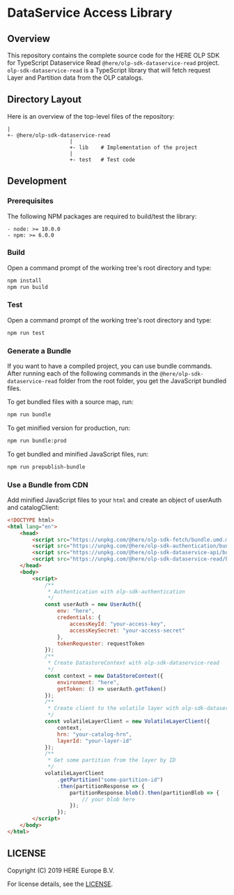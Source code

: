 # DataService Access Library

## Overview

This repository contains the complete source code for the HERE OLP SDK for TypeScript Dataservice Read `@here/olp-sdk-dataservice-read` project. `olp-sdk-dataservice-read` is a TypeScript library that will fetch request Layer and Partition data from the OLP catalogs.

## Directory Layout

Here is an overview of the top-level files of the repository:

    |
    +- @here/olp-sdk-dataservice-read
                        |
                        +- lib    # Implementation of the project
                        |
                        +- test   # Test code

## Development

### Prerequisites

The following NPM packages are required to build/test the library:

    - node: >= 10.0.0
    - npm: >= 6.0.0

### Build

Open a command prompt of the working tree's root directory and type:

```sh
npm install
npm run build
```

### Test

Open a command prompt of the working tree's root directory and type:

```sh
npm run test
```

### Generate a Bundle

If you want to have a compiled project, you can use bundle commands. After running each of the following commands in the `@here/olp-sdk-dataservice-read` folder from the root folder, you get the JavaScript bundled files.

To get bundled files with a source map, run:

```sh
npm run bundle
```

To get minified version for production, run:

```sh
npm run bundle:prod
```

To get bundled and minified JavaScript files, run:

```sh
npm run prepublish-bundle
```

### Use a Bundle from CDN

Add minified JavaScript files to your `html` and create an object of userAuth and catalogClient:

```html
<!DOCTYPE html>
<html lang="en">
    <head>
        <script src="https://unpkg.com/@here/olp-sdk-fetch/bundle.umd.min.js"></script>
        <script src="https://unpkg.com/@here/olp-sdk-authentication/bundle.umd.min.js"></script>
        <script src="https://unpkg.com/@here/olp-sdk-dataservice-api/bundle.umd.min.js"></script>
        <script src="https://unpkg.com/@here/olp-sdk-dataservice-read/bundle.umd.min.js"></script>
    </head>
    <body>
        <script>
            /**
             * Authentication with olp-sdk-authentication
             */
            const userAuth = new UserAuth({
                env: "here",
                credentials: {
                    accessKeyId: "your-access-key",
                    accessKeySecret: "your-access-secret"
                },
                tokenRequester: requestToken
            });
            /**
             * Create DatastoreContext with olp-sdk-dataservice-read
             */
            const context = new DataStoreContext({
                environment: "here",
                getToken: () => userAuth.getToken()
            });
            /**
             * Create client to the volatile layer with olp-sdk-dataservice-read
             */
            const volatileLayerClient = new VolatileLayerClient({
                context,
                hrn: "your-catalog-hrn",
                layerId: "your-layer-id"
            });
            /**
             * Get some partition from the layer by ID
             */
            volatileLayerClient
                .getPartition("some-partition-id")
                .then(partitionResponse => {
                    partitionResponse.blob().then(partitionBlob => {
                        // your blob here
                    });
                });
        </script>
    </body>
</html>
```

## LICENSE

Copyright (C) 2019 HERE Europe B.V.

For license details, see the [LICENSE](LICENSE).
